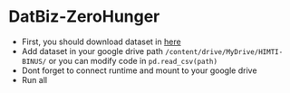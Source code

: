 ﻿# DatBiz-ZeroHunger
- First, you should download dataset in [here](https://drive.google.com/drive/u/0/folders/1U96_y5iCaf4OsKAO0rAp_UXYI6HBKtJp)
- Add dataset in your google drive path `/content/drive/MyDrive/HIMTI-BINUS/` or you can modify code in `pd.read_csv(path)`
- Dont forget to connect runtime and mount to your google drive
- Run all
